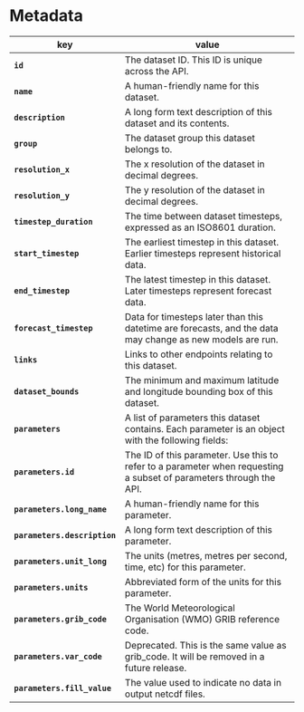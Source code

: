 # Metadata

| key | value |
|-----|-------|
| **`id`** | The dataset ID. This ID is unique across the API. |
| **`name`** | A human-friendly name for this dataset. |
| **`description`** | A long form text description of this dataset and its contents. |
| **`group`** | The dataset group this dataset belongs to. |
| **`resolution_x`** | The x resolution of the dataset in decimal degrees. |
| **`resolution_y`** | The y resolution of the dataset in decimal degrees. |
| **`timestep_duration`** | The time between dataset timesteps, expressed as an ISO8601 duration. |
| **`start_timestep`** | The earliest timestep in this dataset. Earlier timesteps represent historical data. |
| **`end_timestep`** | The latest timestep in this dataset. Later timesteps represent forecast data. |
| **`forecast_timestep`** | Data for timesteps later than this datetime are forecasts, and the data may change as new models are run.
| **`links`** | Links to other endpoints relating to this dataset. |
| **`dataset_bounds`** | The minimum and maximum latitude and longitude bounding box of this dataset. |
| **`parameters`** | A list of parameters this dataset contains. Each parameter is an object with the following fields: |
| **`parameters.id`** | The ID of this parameter. Use this to refer to a parameter when requesting a subset of parameters through the API. |
| **`parameters.long_name`** | A human-friendly name for this parameter. |
| **`parameters.description`** | A long form text description of this parameter. |
| **`parameters.unit_long`** | The units (metres, metres per second, time, etc) for this parameter. |
| **`parameters.units`** | Abbreviated form of the units for this parameter. |
| **`parameters.grib_code`** | The World Meteorological Organisation (WMO) GRIB reference code. |
| **`parameters.var_code`** | Deprecated. This is the same value as grib_code. It will be removed in a future release. |
| **`parameters.fill_value`** | The value used to indicate no data in output netcdf files. |
